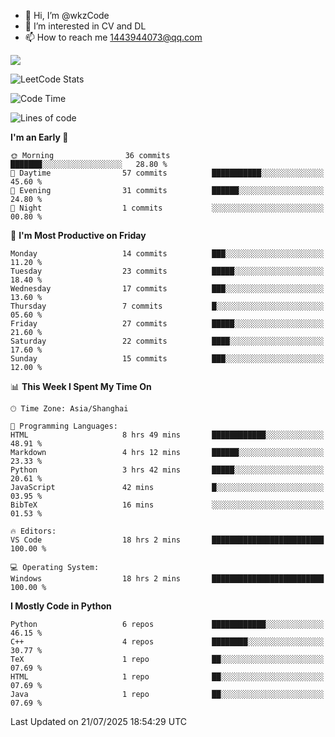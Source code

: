 - 👋 Hi, I’m @wkzCode
- 👀 I’m interested in CV and DL
- 📫 How to reach me 1443944073@qq.com  
<a href="https://github.com/anuraghazra/github-readme-stats">
  <img align="center" src="https://github-readme-stats.vercel.app/api?username=wkzCode&show_icons=true" />
</a>  

![LeetCode Stats](https://leetcard.jacoblin.cool/wkzCode?theme=wtf&font=Tajawal&ext=activity&site=cn)

<!---
[![Anurag's GitHub stats](https://github-readme-stats.vercel.app/api?username=wkzCode&show_icons=true)](https://github.com/anuraghazra/github-readme-stats)
[![Top Langs](https://github-readme-stats.vercel.app/api/top-langs/?username=wkzCode)](https://github.com/anuraghazra/github-readme-stats)
<!--START_SECTION:waka-->
![Code Time](http://img.shields.io/badge/Code%20Time-131%20hrs%2014%20mins-blue)

![Lines of code](https://img.shields.io/badge/From%20Hello%20World%20I%27ve%20Written-23.0%20thousand%20lines%20of%20code-blue)

**I'm an Early 🐤** 

```text
🌞 Morning                36 commits          ███████░░░░░░░░░░░░░░░░░░   28.80 % 
🌆 Daytime                57 commits          ███████████░░░░░░░░░░░░░░   45.60 % 
🌃 Evening                31 commits          ██████░░░░░░░░░░░░░░░░░░░   24.80 % 
🌙 Night                  1 commits           ░░░░░░░░░░░░░░░░░░░░░░░░░   00.80 % 
```
📅 **I'm Most Productive on Friday** 

```text
Monday                   14 commits          ███░░░░░░░░░░░░░░░░░░░░░░   11.20 % 
Tuesday                  23 commits          █████░░░░░░░░░░░░░░░░░░░░   18.40 % 
Wednesday                17 commits          ███░░░░░░░░░░░░░░░░░░░░░░   13.60 % 
Thursday                 7 commits           █░░░░░░░░░░░░░░░░░░░░░░░░   05.60 % 
Friday                   27 commits          █████░░░░░░░░░░░░░░░░░░░░   21.60 % 
Saturday                 22 commits          ████░░░░░░░░░░░░░░░░░░░░░   17.60 % 
Sunday                   15 commits          ███░░░░░░░░░░░░░░░░░░░░░░   12.00 % 
```


📊 **This Week I Spent My Time On** 

```text
🕑︎ Time Zone: Asia/Shanghai

💬 Programming Languages: 
HTML                     8 hrs 49 mins       ████████████░░░░░░░░░░░░░   48.91 % 
Markdown                 4 hrs 12 mins       ██████░░░░░░░░░░░░░░░░░░░   23.33 % 
Python                   3 hrs 42 mins       █████░░░░░░░░░░░░░░░░░░░░   20.61 % 
JavaScript               42 mins             █░░░░░░░░░░░░░░░░░░░░░░░░   03.95 % 
BibTeX                   16 mins             ░░░░░░░░░░░░░░░░░░░░░░░░░   01.53 % 

🔥 Editors: 
VS Code                  18 hrs 2 mins       █████████████████████████   100.00 % 

💻 Operating System: 
Windows                  18 hrs 2 mins       █████████████████████████   100.00 % 
```

**I Mostly Code in Python** 

```text
Python                   6 repos             ████████████░░░░░░░░░░░░░   46.15 % 
C++                      4 repos             ████████░░░░░░░░░░░░░░░░░   30.77 % 
TeX                      1 repo              ██░░░░░░░░░░░░░░░░░░░░░░░   07.69 % 
HTML                     1 repo              ██░░░░░░░░░░░░░░░░░░░░░░░   07.69 % 
Java                     1 repo              ██░░░░░░░░░░░░░░░░░░░░░░░   07.69 % 
```




 Last Updated on 21/07/2025 18:54:29 UTC
<!--END_SECTION:waka-->
<!---
wkzCode/wkzCode is a ✨ special ✨ repository because its `README.md` (this file) appears on your GitHub profile.
You can click the Preview link to take a look at your changes.
--->
